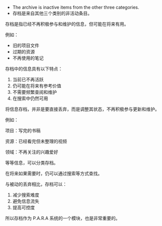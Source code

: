 - The archive is inactive items from the other three categories.
- 存档是来自其他三个类别的非活动条目。

存档是指已经不再积极参与和维护的信息，但可能在将来有用。

例如：

- 旧的项目文件
- 过期的资源
- 不再使用的笔记

存档中的信息具有以下特点：

1. 当前已不再活跃
2. 仍可能在将来有参考价值
3. 不需要频繁查阅和维护
4. 在搜索中仍然可用

将信息存档，并非是要直接丢弃，而是调整其状态，不再积极参与更新和维护。

例如：

项目：写完的书稿

资源：已经看完但未整理的视频

领域：不再关注的兴趣爱好 

等等信息，可以分类存档。

在将来如果需要时，仍可以通过搜索等方式查找。

与被动的丢弃相比，存档可以：

1. 减少搜索难度
2. 避免信息流失
3. 提高可控度

所以存档作为 P.A.R.A 系统的一个模块，也是非常重要的。